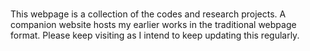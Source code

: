 # 
This webpage is a collection of the codes and research projects.
A companion website hosts my earlier works in the traditional webpage format. Please keep visiting as I intend to keep updating this regularly.
